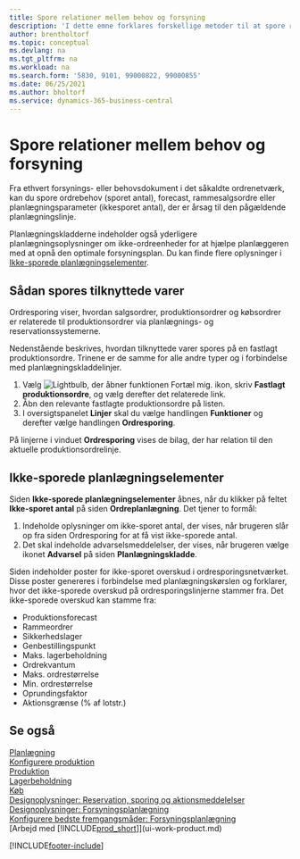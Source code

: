 ```yaml
---
title: Spore relationer mellem behov og forsyning
description: 'I dette emne forklares forskellige metoder til at spore relationer mellem behov og levering, f. eks. sporing af sammenkædede varer og håndtering af ikke-sporede planlægningselementer.'
author: brentholtorf
ms.topic: conceptual
ms.devlang: na
ms.tgt_pltfrm: na
ms.workload: na
ms.search.form: '5830, 9101, 99000822, 99000855'
ms.date: 06/25/2021
ms.author: bholtorf
ms.service: dynamics-365-business-central
---
```

# Spore relationer mellem behov og forsyning

Fra ethvert forsynings- eller behovsdokument i det såkaldte ordrenetværk, kan du spore ordrebehov (sporet antal), forecast, rammesalgsordre eller planlægningsparameter (ikkesporet antal), der er årsag til den pågældende planlægningslinje.

Planlægningskladderne indeholder også yderligere planlægningsoplysninger om ikke-ordreenheder for at hjælpe planlæggeren med at opnå den optimale forsyningsplan. Du kan finde flere oplysninger i [Ikke-sporede planlægningselementer](production-how-track-demand-supply.md#untracked-planning-elements).

## Sådan spores tilknyttede varer
Ordresporing viser, hvordan salgsordrer, produktionsordrer og købsordrer er relaterede til produktionsordrer via planlægnings- og reservationssystemerne.

Nedenstående beskrives, hvordan tilknyttede varer spores på en fastlagt produktionsordre. Trinene er de samme for alle andre typer og i forbindelse med planlægningskladdelinjer.

1. Vælg ![Lightbulb, der åbner funktionen Fortæl mig.](media/ui-search/search_small.png "Fortæl mig, hvad du vil foretage dig") ikon, skriv **Fastlagt produktionsordre**, og vælg derefter det relaterede link.
2. Åbn den relevante fastlagte produktionsordre på listen.
3. I oversigtspanelet **Linjer** skal du vælge handlingen **Funktioner** og derefter vælge handlingen **Ordresporing**.

På linjerne i vinduet **Ordresporing** vises de bilag, der har relation til den aktuelle produktionsordrelinje.

## Ikke-sporede planlægningselementer
Siden **Ikke-sporede planlægningselementer** åbnes, når du klikker på feltet **Ikke-sporet antal** på siden **Ordreplanlægning**. Det tjener to formål:

1. Indeholde oplysninger om ikke-sporet antal, der vises, når brugeren slår op fra siden Ordresporing for at få vist ikke-sporede antal.
2. Det skal indeholde advarselsmeddelelser, der vises, når brugeren vælge ikonet **Advarsel** på siden **Planlægningskladde**.

Siden indeholder poster for ikke-sporet overskud i ordresporingsnetværket. Disse poster genereres i forbindelse med planlægningskørslen og forklarer, hvor det ikke-sporede overskud på ordresporingslinjerne stammer fra. Det ikke-sporede overskud kan stamme fra:

- Produktionsforecast
- Rammeordrer
- Sikkerhedslager
- Genbestillingspunkt
- Maks. lagerbeholdning
- Ordrekvantum
- Maks. ordrestørrelse
- Min. ordrestørrelse
- Oprundingsfaktor
- Aktionsgrænse (% af lotstr.)

## Se også  
[Planlægning](production-planning.md)   
[Konfigurere produktion](production-configure-production-processes.md)  
[Produktion](production-manage-manufacturing.md)    
[Lagerbeholdning](inventory-manage-inventory.md)  
[Køb](purchasing-manage-purchasing.md)  
[Designoplysninger: Reservation, sporing og aktionsmeddelelser](design-details-reservation-order-tracking-and-action-messaging.md)  
[Designoplysninger: Forsyningsplanlægning](design-details-supply-planning.md)   
[Konfigurere bedste fremgangsmåder: Forsyningsplanlægning](setup-best-practices-supply-planning.md)  
[Arbejd med [!INCLUDE[prod_short](includes/prod_short.md)]](ui-work-product.md)


[!INCLUDE[footer-include](includes/footer-banner.md)]